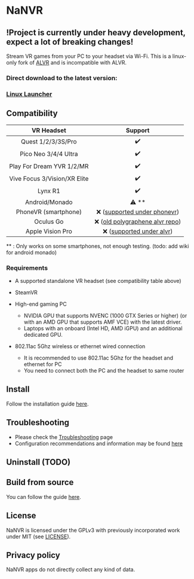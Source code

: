 <!-- <p align="center"> <img width="500" src="resources/ALVR-Grey.svg"/> </p> -->

# NaNVR

## !Project is currently under heavy development, expect a lot of breaking changes!

Stream VR games from your PC to your headset via Wi-Fi.
This is a linux-only fork of [ALVR](https://github.com/alvr-org/ALVR) and is incompatible with ALVR.

### Direct download to the latest version:
### [Linux Launcher](https://github.com/nanvr/NaNVR/releases/latest/download/nanvr_launcher.tar.gz)

## Compatibility

|          VR Headset          |                                        Support                                             |
| :--------------------------: | :----------------------------------------------------------------------------------------: |
|      Quest 1/2/3/3S/Pro      |                                   :heavy_check_mark:                                       |
|     Pico Neo 3/4/4 Ultra     |                                   :heavy_check_mark:                                       |
|    Play For Dream YVR 1/2/MR |                                   :heavy_check_mark:                                       |
| Vive Focus 3/Vision/XR Elite |                                   :heavy_check_mark:                                       |
|           Lynx R1            |                                   :heavy_check_mark:                                       |
|        Android/Monado        |                                      :warning: **                                          |
|     PhoneVR (smartphone)     |     :x:    ([supported under phonevr](https://github.com/PhoneVR-Developers/PhoneVR))      |
|          Oculus Go           |                 :x: ([old polygraphene alvr repo](https://github.com/polygraphene/ALVR))   |
|       Apple Vision Pro       |             :x: ([supported under alvr](https://github.com/alvr-org/alvr-visionos))        |
 
\** : Only works on some smartphones, not enough testing. (todo: add wiki for android monado) 

### Requirements

-   A supported standalone VR headset (see compatibility table above)

-   SteamVR

-   High-end gaming PC
    -   NVIDIA GPU that supports NVENC (1000 GTX Series or higher) (or with an AMD GPU that supports AMF VCE) with the latest driver.
    -   Laptops with an onboard (Intel HD, AMD iGPU) and an additional dedicated GPU.

-   802.11ac 5Ghz wireless or ethernet wired connection
    -   It is recommended to use 802.11ac 5Ghz for the headset and ethernet for PC
    -   You need to connect both the PC and the headset to same router

## Install

Follow the installation guide [here](https://github.com/nanvr/NaNVR/wiki/Installation-guide).

## Troubleshooting

-   Please check the [Troubleshooting](https://github.com/nanvr/NaNVR/wiki/Troubleshooting) page
-   Configuration recommendations and information may be found [here](https://github.com/nanvr/NaNVR/wiki/Information-and-Recommendations)

## Uninstall (TODO)

## Build from source

You can follow the guide [here](https://github.com/nanvr/NaNVR/wiki/Building-From-Source).

## License

NaNVR is licensed under the GPLv3 with previously incorporated work under MIT (see [LICENSE](LICENSE)).

## Privacy policy

NaNVR apps do not directly collect any kind of data.
